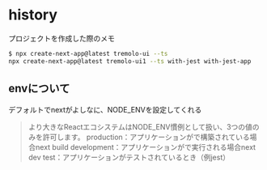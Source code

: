 # history

プロジェクトを作成した際のメモ

```sh
$ npx create-next-app@latest tremolo-ui --ts
npx create-next-app@latest tremolo-ui1 --ts with-jest with-jest-app

```

## envについて

デフォルトでnextがよしなに、NODE_ENVを設定してくれる

>より大きなReactエコシステムはNODE_ENV慣例として扱い、3つの値のみを許可します。
>production：アプリケーションがで構築されている場合next build
>development：アプリケーションがで実行される場合next dev
>test：アプリケーションがテストされているとき（例jest）